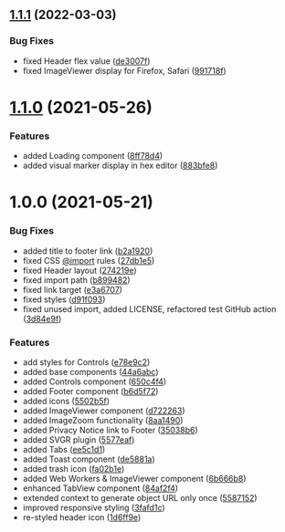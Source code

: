 ## [1.1.1](https://github.com/saschazar21/jpeg-butcher/compare/v1.1.0...v1.1.1) (2022-03-03)


### Bug Fixes

* fixed Header flex value ([de3007f](https://github.com/saschazar21/jpeg-butcher/commit/de3007f4cc87a01d640c26d506d83d39fa402ef1))
* fixed ImageViewer display for Firefox, Safari ([991718f](https://github.com/saschazar21/jpeg-butcher/commit/991718f555fa4830105df9996f30e077b396b38a))

# [1.1.0](https://github.com/saschazar21/jpeg-butcher/compare/v1.0.0...v1.1.0) (2021-05-26)


### Features

* added Loading component ([8ff78d4](https://github.com/saschazar21/jpeg-butcher/commit/8ff78d42da787ae0de5a47866c9242031d2edc47))
* added visual marker display in hex editor ([883bfe8](https://github.com/saschazar21/jpeg-butcher/commit/883bfe85d676817c4a716103e9560cc4668c7723))

# 1.0.0 (2021-05-21)


### Bug Fixes

* added title to footer link ([b2a1920](https://github.com/saschazar21/jpeg-butcher/commit/b2a1920b139e58ae743257c2817e1e4c1c95347c))
* fixed CSS [@import](https://github.com/import) rules ([27db1e5](https://github.com/saschazar21/jpeg-butcher/commit/27db1e59bb0434b41d065f82d55e729b4a815c6c))
* fixed Header layout ([274219e](https://github.com/saschazar21/jpeg-butcher/commit/274219ed83bce0ecdd6ca620ba0e81bf47367eb6))
* fixed import path ([b899482](https://github.com/saschazar21/jpeg-butcher/commit/b8994829ffe3caa5a905c983f95fb7c5d746c1b7))
* fixed link target ([e3a6707](https://github.com/saschazar21/jpeg-butcher/commit/e3a670705d6d34fff98d8351b2de694d803238a7))
* fixed styles ([d91f093](https://github.com/saschazar21/jpeg-butcher/commit/d91f093f8c824fe6c6c5a9b6d73bcff03a40ea8c))
* fixed unused import, added LICENSE, refactored test GitHub action ([3d84e9f](https://github.com/saschazar21/jpeg-butcher/commit/3d84e9f2540b4927e441027ed9cbf9ec5c7d4461))


### Features

* add styles for Controls ([e78e9c2](https://github.com/saschazar21/jpeg-butcher/commit/e78e9c26656b615fc565a0cbdf6aee473dc7994b))
* added base components ([44a6abc](https://github.com/saschazar21/jpeg-butcher/commit/44a6abc500977299f49ab77fb9925a98650d7d8b))
* added Controls component ([650c4f4](https://github.com/saschazar21/jpeg-butcher/commit/650c4f40d8ef448ad4a9488f752a81b9f378f27a))
* added Footer component ([b6d5f72](https://github.com/saschazar21/jpeg-butcher/commit/b6d5f729f78948008e160bc5ac4b933c5a7165f9))
* added icons ([5502b5f](https://github.com/saschazar21/jpeg-butcher/commit/5502b5fde4e0a312d520d9541f2b16f3c39cf2a6))
* added ImageViewer component ([d722263](https://github.com/saschazar21/jpeg-butcher/commit/d7222634731a64bab1723a20d48e95c35dd17eae))
* added ImageZoom functionality ([8aa1490](https://github.com/saschazar21/jpeg-butcher/commit/8aa1490e238919e49c2538d915795084a0bbe9c0))
* added Privacy Notice link to Footer ([35038b6](https://github.com/saschazar21/jpeg-butcher/commit/35038b6b7708f3e907ebcf5ee4a5a4957e7b7d24))
* added SVGR plugin ([5577eaf](https://github.com/saschazar21/jpeg-butcher/commit/5577eafa0d26d3fdcf56c2de77d704b48a5aa1ab))
* added Tabs ([ee5c1d1](https://github.com/saschazar21/jpeg-butcher/commit/ee5c1d196ef04948f87bd893fe612b2c8bdeb531))
* added Toast component ([de5881a](https://github.com/saschazar21/jpeg-butcher/commit/de5881a523016b84490102f7c7d81a39ada6c79f))
* added trash icon ([fa02b1e](https://github.com/saschazar21/jpeg-butcher/commit/fa02b1e3cb2697288e7ae43fb3e3b51433fd63c2))
* added Web Workers & ImageViewer component ([6b666b8](https://github.com/saschazar21/jpeg-butcher/commit/6b666b832a5a7ffe32e8b3d2d56f4fc990e48d00))
* enhanced TabView component ([84af2f4](https://github.com/saschazar21/jpeg-butcher/commit/84af2f4fbd78f08810cd331461bbad95be024b83))
* extended context to generate object URL only once ([5587152](https://github.com/saschazar21/jpeg-butcher/commit/55871524510f97f355d1500d54d23644d0a37529))
* improved responsive styling ([3fafd1c](https://github.com/saschazar21/jpeg-butcher/commit/3fafd1c85169099d5858754b01cc37fa42f6aa5f))
* re-styled header icon ([1d6ff9e](https://github.com/saschazar21/jpeg-butcher/commit/1d6ff9e836445620572f5844ad61a0bf511007be))
